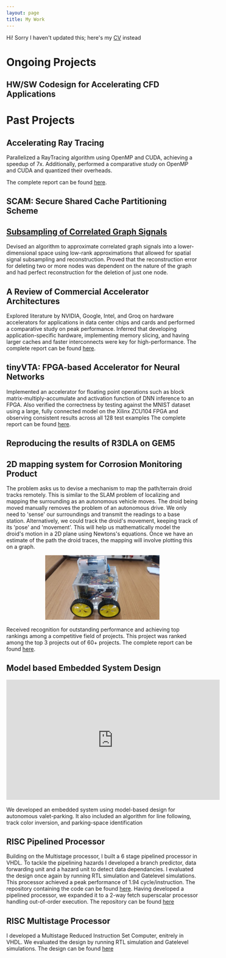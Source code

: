 ```yaml
---
layout: page
title: My Work
---
```


Hi! Sorry I haven't updated this; here's my [CV](/assets/CV.pdf) instead

# Ongoing Projects

## HW/SW Codesign for Accelerating CFD Applications

# Past Projects

## Accelerating Ray Tracing
Parallelized a RayTracing algorithm using OpenMP and CUDA, achieving a speedup of 7x. Additionally, performed a comparative study on OpenMP and CUDA and quantized their overheads.

The complete report can be found [here](/assets/RAY-tracing.pdf).

## SCAM: Secure Shared Cache Partitioning Scheme

##  [Subsampling of Correlated Graph Signals](https://arxiv.org/abs/2409.04107)
Devised an algorithm to approximate correlated graph signals into a lower-dimensional space using low-rank approximations that allowed for spatial signal subsampling and reconstruction. Proved that the reconstruction error for deleting two or more nodes was dependent on the nature of the graph and had perfect reconstruction for the deletion of just one node. 

## A Review of Commercial Accelerator Architectures
Explored literature by NVIDIA, Google, Intel, and Groq on hardware accelerators for applications in data center chips and cards and performed a comparative study on peak performance. Inferred that developing application-specific hardware, implementing memory slicing, and having larger caches and faster interconnects were key for high-performance. The complete report can be found [here](/assets/SRE.pdf).

## tinyVTA: FPGA-based Accelerator for Neural Networks
Implemented an accelerator for floating point operations such as block matrix-multiply-accumulate and activation function of DNN inference to an FPGA. Also verified the correctness by testing against the MNIST dataset using a large, fully connected model on the Xilinx ZCU104 FPGA and observing consistent results across all 128 test examples
The complete report can be found [here](/assets/tinyVTA.pdf).

## Reproducing the results of R3DLA on GEM5

## 2D mapping system for Corrosion Monitoring Product
The problem asks us to devise a mechanism to map the path/terrain droid tracks remotely. This is similar to the SLAM problem of localizing and mapping the surrounding as an autonomous vehicle moves. The droid being moved manually removes the problem of an autonomous drive. We only need to 'sense' our surroundings and transmit the readings to a base station. Alternatively, we could track the droid's movement, keeping track of its 'pose' and 'movement'. This will help us mathematically model the droid's motion in a 2D plane using Newtons's equations. Once we have an estimate of the path the droid traces, the mapping will involve plotting this on a graph.

<p align="center">
<img src="/assets/img/EDL.jpg" alt="EDL" width="300"/>               
</p>

Received recognition for outstanding performance and achieving top rankings among a competitive field of projects. This project was ranked among the top 3 projects out of 60+ projects.
The complete report can be found [here](/assets/EDL_DESIGN.pdf).

## Model based Embedded System Design
<p align="center">
<iframe width="560" height="315" src="https://www.youtube.com/embed/cV9TXogiC-Q?si=dx-bAtAr1WJF_JSZ" title="YouTube video player" frameborder="0" allow="accelerometer; autoplay; clipboard-write; encrypted-media; gyroscope; picture-in-picture; web-share" referrerpolicy="strict-origin-when-cross-origin" allowfullscreen></iframe>
</p>
We developed an embedded system using model-based design for autonomous valet-parking. It also included an algorithm for line following, track color inversion, and parking-space identification


## RISC Pipelined Processor
Building on the Multistage processor, I built a 6 stage pipelined processor in VHDL. To tackle the pipelining hazards I developed a branch predictor, data forwarding unit and a hazard unit to detect data dependancies. I evaluated the design once again by running RTL simulation and Gatelevel simulations. This processor achieved a peak performance of 1.94 cycle/instruction. The repository containing the code can be found [here](https://github.com/borlaugg/RISC-processor-with-pipelining.git). Having developed a pipelined processor, we expanded it to a 2-way fetch superscalar processor handling out-of-order execution. The repository can be found [here](https://github.com/borlaugg/OoO.git)

## RISC Multistage Processor
I developed a Multistage Reduced Instruction Set Computer, enitrely in VHDL. We evaluated the design by running RTL simulation and Gatelevel simulations. The design can be found [here](https://github.com/borlaugg/Multistage-Processor/blob/4c2cf56df1689e0abbcdafab8be9c9def99544c4/Project1-RISC-Processor-Design.pdf)
